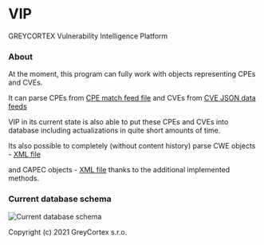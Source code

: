 # VIP
GREYCORTEX Vulnerability Intelligence Platform

### About
At the moment, this program can fully work with objects representing CPEs and CVEs.

It can parse CPEs from [CPE match feed file](https://nvd.nist.gov/feeds/json/cpematch/1.0/nvdcpematch-1.0.json.zip) and CVEs from [CVE JSON data feeds](https://nvd.nist.gov/vuln/data-feeds)

VIP in its current state is also able to put these CPEs and CVEs into database including actualizations in quite short amounts of time.

Its also possible to completely (without content history) parse CWE objects - [XML file](https://cwe.mitre.org/data/xml/cwec_latest.xml.zip)

and CAPEC objects - [XML file](https://capec.mitre.org/data/xml/capec_latest.xml) thanks to the additional implemented methods.

### Current database schema

![Current database schema](https://github.com/greycortex/VIP/blob/master/doc/current_mitre_schema.png?raw=true)

Copyright (c) 2021 GreyCortex s.r.o.
